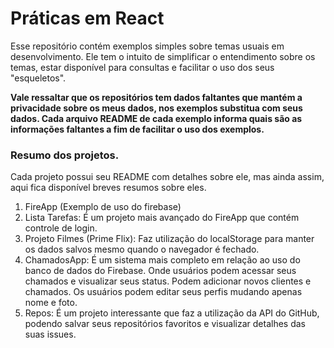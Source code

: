 # Práticas em React
Esse repositório contém exemplos simples sobre temas usuais em desenvolvimento. Ele tem o intuito de simplificar o entendimento sobre os temas, estar disponível para consultas e facilitar o uso dos seus "esqueletos".

**Vale ressaltar que os repositórios tem dados faltantes que mantém a privacidade sobre os meus dados, nos exemplos substitua com seus dados. Cada arquivo README de cada exemplo informa quais são as informações faltantes a fim de facilitar o uso dos exemplos.**

### Resumo dos projetos.
Cada projeto possui seu README com detalhes sobre ele, mas ainda assim, aqui fica disponível breves resumos sobre eles.

1. FireApp (Exemplo de uso do firebase)
2. Lista Tarefas: É um projeto mais avançado do FireApp que contém controle de login.
3. Projeto Filmes (Prime Flix): Faz utilização do localStorage para manter os dados salvos mesmo quando o navegador é fechado.
4. ChamadosApp: É um sistema mais completo em relação ao uso do banco de dados do Firebase. Onde usuários podem acessar seus chamados e visualizar seus status. Podem adicionar novos clientes e chamados. Os usuários podem editar seus perfis mudando apenas nome e foto.
5. Repos: É um projeto interessante que faz a utilização da API do GitHub, podendo salvar seus repositórios favoritos e visualizar detalhes das suas issues.
